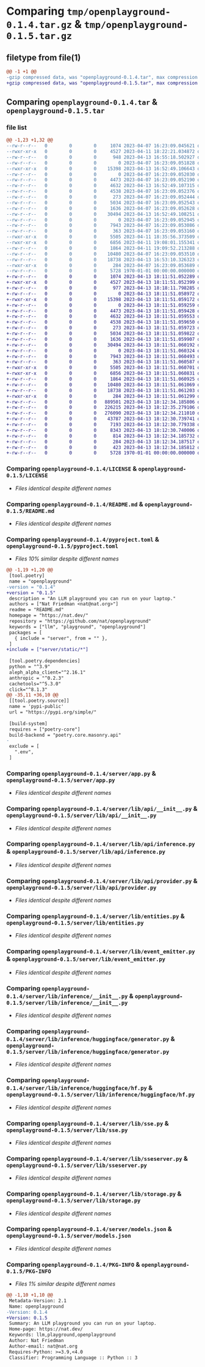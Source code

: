 # Comparing `tmp/openplayground-0.1.4.tar.gz` & `tmp/openplayground-0.1.5.tar.gz`

## filetype from file(1)

```diff
@@ -1 +1 @@
-gzip compressed data, was "openplayground-0.1.4.tar", max compression
+gzip compressed data, was "openplayground-0.1.5.tar", max compression
```

## Comparing `openplayground-0.1.4.tar` & `openplayground-0.1.5.tar`

### file list

```diff
@@ -1,23 +1,32 @@
--rw-r--r--   0        0        0     1074 2023-04-07 16:23:09.045621 openplayground-0.1.4/LICENSE
--rwxr-xr-x   0        0        0     4527 2023-04-11 18:22:21.034872 openplayground-0.1.4/README.md
--rw-r--r--   0        0        0      948 2023-04-13 16:55:18.502927 openplayground-0.1.4/pyproject.toml
--rw-r--r--   0        0        0        0 2023-04-07 16:23:09.051828 openplayground-0.1.4/server/__init__.py
--rwxr-xr-x   0        0        0    15398 2023-04-13 16:52:49.106643 openplayground-0.1.4/server/app.py
--rw-r--r--   0        0        0        0 2023-04-07 16:23:09.052030 openplayground-0.1.4/server/lib/__init__.py
--rw-r--r--   0        0        0     4473 2023-04-07 16:23:09.052190 openplayground-0.1.4/server/lib/api/__init__.py
--rw-r--r--   0        0        0     4632 2023-04-13 16:52:49.107315 openplayground-0.1.4/server/lib/api/inference.py
--rw-r--r--   0        0        0     4538 2023-04-07 16:23:09.052376 openplayground-0.1.4/server/lib/api/provider.py
--rw-r--r--   0        0        0      273 2023-04-07 16:23:09.052444 openplayground-0.1.4/server/lib/api/response_utils.py
--rw-r--r--   0        0        0     5034 2023-04-07 16:23:09.052543 openplayground-0.1.4/server/lib/entities.py
--rw-r--r--   0        0        0     1636 2023-04-07 16:23:09.052628 openplayground-0.1.4/server/lib/event_emitter.py
--rw-r--r--   0        0        0    30494 2023-04-13 16:52:49.108251 openplayground-0.1.4/server/lib/inference/__init__.py
--rw-r--r--   0        0        0        0 2023-04-07 16:23:09.052945 openplayground-0.1.4/server/lib/inference/huggingface/__init__.py
--rw-r--r--   0        0        0     7943 2023-04-07 16:23:09.053086 openplayground-0.1.4/server/lib/inference/huggingface/generator.py
--rw-r--r--   0        0        0      363 2023-04-07 16:23:09.053160 openplayground-0.1.4/server/lib/inference/huggingface/helpers.py
--rwxr-xr-x   0        0        0     5505 2023-04-11 18:35:56.373509 openplayground-0.1.4/server/lib/inference/huggingface/hf.py
--rwxr-xr-x   0        0        0     6856 2023-04-11 19:08:01.155341 openplayground-0.1.4/server/lib/sse.py
--rw-r--r--   0        0        0     1864 2023-04-11 19:09:52.213288 openplayground-0.1.4/server/lib/sseserver.py
--rw-r--r--   0        0        0    10480 2023-04-07 16:23:09.053510 openplayground-0.1.4/server/lib/storage.py
--rw-r--r--   0        0        0    18738 2023-04-13 16:53:10.326323 openplayground-0.1.4/server/models.json
--rwxr-xr-x   0        0        0      284 2023-04-07 16:23:09.053689 openplayground-0.1.4/server/requirements.txt
--rw-r--r--   0        0        0     5728 1970-01-01 00:00:00.000000 openplayground-0.1.4/PKG-INFO
+-rw-r--r--   0        0        0     1074 2023-04-13 18:11:51.052289 openplayground-0.1.5/LICENSE
+-rwxr-xr-x   0        0        0     4527 2023-04-13 18:11:51.052399 openplayground-0.1.5/README.md
+-rw-r--r--   0        0        0      977 2023-04-13 18:18:11.798285 openplayground-0.1.5/pyproject.toml
+-rw-r--r--   0        0        0        0 2023-04-13 18:11:51.058972 openplayground-0.1.5/server/__init__.py
+-rwxr-xr-x   0        0        0    15398 2023-04-13 18:11:51.059172 openplayground-0.1.5/server/app.py
+-rw-r--r--   0        0        0        0 2023-04-13 18:11:51.059259 openplayground-0.1.5/server/lib/__init__.py
+-rw-r--r--   0        0        0     4473 2023-04-13 18:11:51.059428 openplayground-0.1.5/server/lib/api/__init__.py
+-rw-r--r--   0        0        0     4632 2023-04-13 18:11:51.059553 openplayground-0.1.5/server/lib/api/inference.py
+-rw-r--r--   0        0        0     4538 2023-04-13 18:11:51.059650 openplayground-0.1.5/server/lib/api/provider.py
+-rw-r--r--   0        0        0      273 2023-04-13 18:11:51.059723 openplayground-0.1.5/server/lib/api/response_utils.py
+-rw-r--r--   0        0        0     5034 2023-04-13 18:11:51.059822 openplayground-0.1.5/server/lib/entities.py
+-rw-r--r--   0        0        0     1636 2023-04-13 18:11:51.059907 openplayground-0.1.5/server/lib/event_emitter.py
+-rw-r--r--   0        0        0    30494 2023-04-13 18:11:51.060192 openplayground-0.1.5/server/lib/inference/__init__.py
+-rw-r--r--   0        0        0        0 2023-04-13 18:11:51.060324 openplayground-0.1.5/server/lib/inference/huggingface/__init__.py
+-rw-r--r--   0        0        0     7943 2023-04-13 18:11:51.060493 openplayground-0.1.5/server/lib/inference/huggingface/generator.py
+-rw-r--r--   0        0        0      363 2023-04-13 18:11:51.060587 openplayground-0.1.5/server/lib/inference/huggingface/helpers.py
+-rwxr-xr-x   0        0        0     5505 2023-04-13 18:11:51.060701 openplayground-0.1.5/server/lib/inference/huggingface/hf.py
+-rwxr-xr-x   0        0        0     6856 2023-04-13 18:11:51.060831 openplayground-0.1.5/server/lib/sse.py
+-rw-r--r--   0        0        0     1864 2023-04-13 18:11:51.060925 openplayground-0.1.5/server/lib/sseserver.py
+-rw-r--r--   0        0        0    10480 2023-04-13 18:11:51.061069 openplayground-0.1.5/server/lib/storage.py
+-rw-r--r--   0        0        0    18738 2023-04-13 18:11:51.061203 openplayground-0.1.5/server/models.json
+-rwxr-xr-x   0        0        0      284 2023-04-13 18:11:51.061299 openplayground-0.1.5/server/requirements.txt
+-rw-r--r--   0        0        0   889501 2023-04-13 18:12:34.185806 openplayground-0.1.5/server/static/index.d826928d.js
+-rw-r--r--   0        0        0   226215 2023-04-13 18:12:35.279106 openplayground-0.1.5/server/static/index.d826928d.js.br
+-rw-r--r--   0        0        0   276090 2023-04-13 18:12:34.211010 openplayground-0.1.5/server/static/index.d826928d.js.gz
+-rw-r--r--   0        0        0    43787 2023-04-13 18:12:30.739741 openplayground-0.1.5/server/static/index.e96bf64d.css
+-rw-r--r--   0        0        0     7193 2023-04-13 18:12:30.779338 openplayground-0.1.5/server/static/index.e96bf64d.css.br
+-rw-r--r--   0        0        0     8343 2023-04-13 18:12:30.740006 openplayground-0.1.5/server/static/index.e96bf64d.css.gz
+-rw-r--r--   0        0        0      814 2023-04-13 18:12:34.185732 openplayground-0.1.5/server/static/index.html
+-rw-r--r--   0        0        0      284 2023-04-13 18:12:34.187517 openplayground-0.1.5/server/static/index.html.br
+-rw-r--r--   0        0        0      423 2023-04-13 18:12:34.185812 openplayground-0.1.5/server/static/index.html.gz
+-rw-r--r--   0        0        0     5728 1970-01-01 00:00:00.000000 openplayground-0.1.5/PKG-INFO
```

### Comparing `openplayground-0.1.4/LICENSE` & `openplayground-0.1.5/LICENSE`

 * *Files identical despite different names*

### Comparing `openplayground-0.1.4/README.md` & `openplayground-0.1.5/README.md`

 * *Files identical despite different names*

### Comparing `openplayground-0.1.4/pyproject.toml` & `openplayground-0.1.5/pyproject.toml`

 * *Files 10% similar despite different names*

```diff
@@ -1,19 +1,20 @@
 [tool.poetry]
 name = "openplayground"
-version = "0.1.4"
+version = "0.1.5"
 description = "An LLM playground you can run on your laptop."
 authors = ["Nat Friedman <nat@nat.org>"]
 readme = "README.md"
 homepage = "https://nat.dev/"
 repository = "https://github.com/nat/openplayground"
 keywords = ["llm", "playground", "openplayground"]
 packages = [
   { include = "server", from = "" },
 ]
+include = ["server/static/*"]
 
 [tool.poetry.dependencies]
 python = "^3.9"
 aleph_alpha_client="^2.16.1"
 anthropic = "^0.2.3"
 cachetools="^5.3.0"
 click="^8.1.3"
@@ -35,11 +36,10 @@
 [[tool.poetry.source]]
 name = 'pypi-public'
 url = "https://pypi.org/simple/"
 
 [build-system]
 requires = ["poetry-core"]
 build-backend = "poetry.core.masonry.api"
-
 exclude = [
   ".env",
 ]
```

### Comparing `openplayground-0.1.4/server/app.py` & `openplayground-0.1.5/server/app.py`

 * *Files identical despite different names*

### Comparing `openplayground-0.1.4/server/lib/api/__init__.py` & `openplayground-0.1.5/server/lib/api/__init__.py`

 * *Files identical despite different names*

### Comparing `openplayground-0.1.4/server/lib/api/inference.py` & `openplayground-0.1.5/server/lib/api/inference.py`

 * *Files identical despite different names*

### Comparing `openplayground-0.1.4/server/lib/api/provider.py` & `openplayground-0.1.5/server/lib/api/provider.py`

 * *Files identical despite different names*

### Comparing `openplayground-0.1.4/server/lib/entities.py` & `openplayground-0.1.5/server/lib/entities.py`

 * *Files identical despite different names*

### Comparing `openplayground-0.1.4/server/lib/event_emitter.py` & `openplayground-0.1.5/server/lib/event_emitter.py`

 * *Files identical despite different names*

### Comparing `openplayground-0.1.4/server/lib/inference/__init__.py` & `openplayground-0.1.5/server/lib/inference/__init__.py`

 * *Files identical despite different names*

### Comparing `openplayground-0.1.4/server/lib/inference/huggingface/generator.py` & `openplayground-0.1.5/server/lib/inference/huggingface/generator.py`

 * *Files identical despite different names*

### Comparing `openplayground-0.1.4/server/lib/inference/huggingface/hf.py` & `openplayground-0.1.5/server/lib/inference/huggingface/hf.py`

 * *Files identical despite different names*

### Comparing `openplayground-0.1.4/server/lib/sse.py` & `openplayground-0.1.5/server/lib/sse.py`

 * *Files identical despite different names*

### Comparing `openplayground-0.1.4/server/lib/sseserver.py` & `openplayground-0.1.5/server/lib/sseserver.py`

 * *Files identical despite different names*

### Comparing `openplayground-0.1.4/server/lib/storage.py` & `openplayground-0.1.5/server/lib/storage.py`

 * *Files identical despite different names*

### Comparing `openplayground-0.1.4/server/models.json` & `openplayground-0.1.5/server/models.json`

 * *Files identical despite different names*

### Comparing `openplayground-0.1.4/PKG-INFO` & `openplayground-0.1.5/PKG-INFO`

 * *Files 1% similar despite different names*

```diff
@@ -1,10 +1,10 @@
 Metadata-Version: 2.1
 Name: openplayground
-Version: 0.1.4
+Version: 0.1.5
 Summary: An LLM playground you can run on your laptop.
 Home-page: https://nat.dev/
 Keywords: llm,playground,openplayground
 Author: Nat Friedman
 Author-email: nat@nat.org
 Requires-Python: >=3.9,<4.0
 Classifier: Programming Language :: Python :: 3
```

